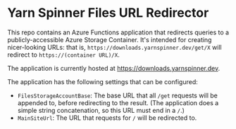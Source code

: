 # Yarn Spinner Files URL Redirector

This repo contains an Azure Functions application that redirects queries to a publicly-accessible Azure Storage Container. It's intended for creating nicer-looking URLs: that is, `https://downloads.yarnspinner.dev/get/X` will redirect to `https://(container URL)/X`.

The application is currently hosted at https://downloads.yarnspinner.dev.

The application has the following settings that can be configured:

- `FilesStorageAccountBase`: The base URL that all `/get` requests will be appended to, before redirecting to the result. (The application does a simple string concatenation, so this URL must end in a `/`.)
- `MainSiteUrl`: The URL that requests for `/` will be redirected to.

